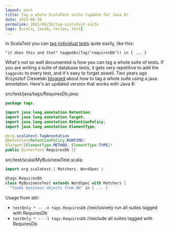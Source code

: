 ```yaml
---
layout: post
title: Tag a whole ScalaTest suite (update for Java 8)
date: 2015-08-26
permalink: 2015/08/26/tag-scalatest-suite
tags: [scala, java8, recipe, test]
---
```


In ScalaTest you can [tag individual tests](http://www.scalatest.org/user_guide/tagging_your_tests) quite easily, like this:

`"it does this and that" taggedAs(Tag("requiresDb")) in { ... }`

What's not so well documented is how you can tag a whole suite of tests. If you are writing a suite of database tests, it gets very repetitive to add the `taggesAs` to every test, and it's easy to forget aswell. Two years ago Krzysztof Ciesielski [blogged](https://abstractionextraction.wordpress.com/2013/09/18/easy-suite-tagging-with-scalatest-2-0/) about how to tag a whole suite using a java annotation. Here's an updated version that works with Java 8:

src/test/java/tags/RequiresDb.java:

```java
package tags;

import java.lang.annotation.Retention;
import java.lang.annotation.Target;
import java.lang.annotation.RetentionPolicy;
import java.lang.annotation.ElementType;

@org.scalatest.TagAnnotation
@Retention(RetentionPolicy.RUNTIME)
@Target({ElementType.METHOD, ElementType.TYPE})
public @interface RequiresDb {}
```

src/test/scala/MyBusinessTest.scala:

```scala
import org.scalatest.{ Matchers, WordSpec }

@tags.RequiresDb
class MyBusinessTest extends WordSpec with Matchers {
  "loads business objects from db" in { ... }
```

Usage from sbt:

* `testOnly * -- -n tags.RequiresDb`  //exclusively run all suites tagged with RequiresDb
* `testOnly * -- -l tags.RequiresDb`  //exclude all suites tagged with RequiresDb

